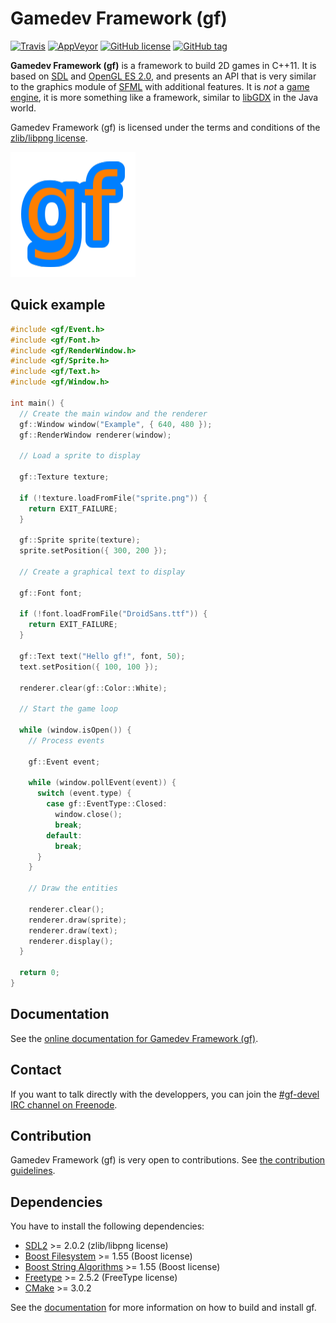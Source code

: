 # Gamedev Framework (gf)

[![Travis](https://img.shields.io/travis/GamedevFramework/gf.svg?style=flat-square)](https://travis-ci.org/GamedevFramework/gf)
[![AppVeyor](https://img.shields.io/appveyor/ci/jube/gf.svg?style=flat-square)](https://ci.appveyor.com/project/jube/gf)
[![GitHub license](https://img.shields.io/badge/license-zlib-blue.svg?style=flat-square)](https://raw.githubusercontent.com/GamedevFramework/gf/master/LICENSE)
[![GitHub tag](https://img.shields.io/github/tag/GamedevFramework/gf.svg?style=flat-square)](https://github.com/GamedevFramework/gf/tags)

__Gamedev Framework (gf)__ is a framework to build 2D games in C++11. It is based on [SDL](https://www.libsdl.org/) and [OpenGL ES 2.0](https://www.khronos.org/opengles/2_X/), and presents an API that is very similar to the graphics module of [SFML](http://www.sfml-dev.org/) with additional features. It is _not_ a [game engine](https://en.wikipedia.org/wiki/Game_engine), it is more something like a framework, similar to [libGDX](https://libgdx.badlogicgames.com/) in the Java world.

Gamedev Framework (gf) is licensed under the terms and conditions of the [zlib/libpng license](https://opensource.org/licenses/Zlib).

![Gamedev Framework (gf)](gf_logo.png)

## Quick example

```cpp
#include <gf/Event.h>
#include <gf/Font.h>
#include <gf/RenderWindow.h>
#include <gf/Sprite.h>
#include <gf/Text.h>
#include <gf/Window.h>

int main() {
  // Create the main window and the renderer
  gf::Window window("Example", { 640, 480 });
  gf::RenderWindow renderer(window);

  // Load a sprite to display

  gf::Texture texture;

  if (!texture.loadFromFile("sprite.png")) {
    return EXIT_FAILURE;
  }

  gf::Sprite sprite(texture);
  sprite.setPosition({ 300, 200 });

  // Create a graphical text to display

  gf::Font font;

  if (!font.loadFromFile("DroidSans.ttf")) {
    return EXIT_FAILURE;
  }

  gf::Text text("Hello gf!", font, 50);
  text.setPosition({ 100, 100 });

  renderer.clear(gf::Color::White);

  // Start the game loop

  while (window.isOpen()) {
    // Process events

    gf::Event event;

    while (window.pollEvent(event)) {
      switch (event.type) {
        case gf::EventType::Closed:
          window.close();
          break;
        default:
          break;
      }
    }

    // Draw the entities

    renderer.clear();
    renderer.draw(sprite);
    renderer.draw(text);
    renderer.display();
  }

  return 0;
}
```

## Documentation

See the [online documentation for Gamedev Framework (gf)](http://gamedevframework.github.io/).

## Contact

If you want to talk directly with the developpers, you can join the [#gf-devel IRC channel on Freenode](irc://chat.freenode.net/gf-devel).

## Contribution

Gamedev Framework (gf) is very open to contributions. See [the contribution guidelines](CONTRIBUTING.md).

## Dependencies

You have to install the following dependencies:

- [SDL2](https://www.libsdl.org/) >= 2.0.2 (zlib/libpng license)
- [Boost Filesystem](http://www.boost.org/doc/libs/release/libs/filesystem/) >= 1.55 (Boost license)
- [Boost String Algorithms](http://www.boost.org/doc/libs/release/libs/algorithm/string/) >= 1.55 (Boost license)
- [Freetype](http://freetype.org/) >= 2.5.2 (FreeType license)
- [CMake](https://cmake.org/) >= 3.0.2

See the [documentation](http://gamedevframework.github.io/latest/build_and_install.html) for more information on how to build and install gf.
